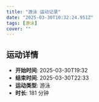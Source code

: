 ```yaml
---
title: "游泳 运动记录"
date: "2025-03-30T10:32:24.951Z"
tags: [游泳]
cover: ""
---
```

## 运动详情
- **开始时间**: 2025-03-30T19:32
- **结束时间**: 2025-03-30T22:33
- **运动类型**: 游泳
- **时长**: 181 分钟


